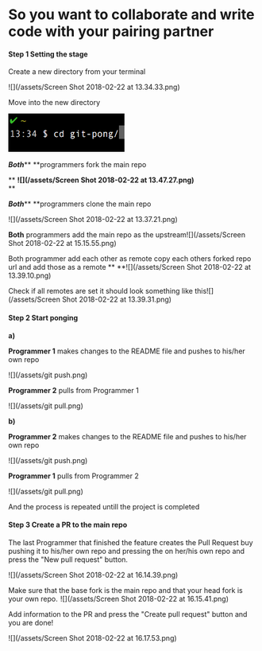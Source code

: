 # **So you want to collaborate and write code with your pairing partner**

#### **Step 1 Setting the stage**

Create a new directory from your terminal

![](/assets/Screen Shot 2018-02-22 at 13.34.33.png)

Move into the new directory

![](/assets/cdgit.png)

_**Both**_** **programmers fork the main repo

**  **![](/assets/Screen Shot 2018-02-22 at 13.47.27.png)**  
**

_**Both**_** **programmers clone the main repo

![](/assets/Screen Shot 2018-02-22 at 13.37.21.png)

**Both** programmers add the main repo as the upstream![](/assets/Screen Shot 2018-02-22 at 15.15.55.png)

Both programmer add each other as remote copy each others forked repo url and add those as a remote ** **![](/assets/Screen Shot 2018-02-22 at 13.39.10.png)

Check if all remotes are set it should look something like this![](/assets/Screen Shot 2018-02-22 at 13.39.31.png)

#### Step 2 Start ponging

**a\)**

**Programmer 1** makes changes to the README file and pushes to his/her own repo

![](/assets/git push.png)

**Programmer 2** pulls from Programmer 1

![](/assets/git pull.png)

**b\)**

**Programmer 2** makes changes to the README file and pushes to his/her own repo

![](/assets/git push.png)

**Programmer 1** pulls from Programmer 2

![](/assets/git pull.png)

And the process is repeated untill the project is completed

#### Step 3 Create a PR to the main repo

The last Programmer that finished the feature creates the Pull Request buy pushing it to his/her own repo and pressing the on her/his own repo and press the "New pull request" button.

![](/assets/Screen Shot 2018-02-22 at 16.14.39.png)

Make sure that the base fork is the main repo and that your head fork is your own repo.  ![](/assets/Screen Shot 2018-02-22 at 16.15.41.png)



Add information to the PR and press the "Create pull request" button and you are done!

![](/assets/Screen Shot 2018-02-22 at 16.17.53.png)



